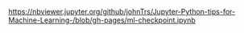 https://nbviewer.jupyter.org/github/johnTrs/Jupyter-Python-tips-for-Machine-Learning-/blob/gh-pages/ml-checkpoint.ipynb
